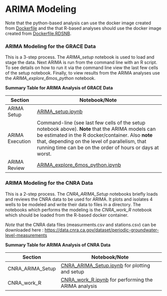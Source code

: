 


# ARIMA Modeling

Note that the python-based analysis can use the docker image created from [Dockerfile](Dockerfile) and the that R-based analyses should use the docker image created from [Dockerfile.RDSNB](Dockerfile.RDSNB).

### ARIMA Modeling for the GRACE Data

This is a 3-step process.  The *ARIMA_setup* notebook is used to load and stage the data.  Next ARIMA is run from the command line with an R script.  To see details on how to run it via the command line view the last few cells of the setup notebook.  Finally, to view results from the ARIMA analyses use  the *ARIMA_explore_6mos_python* notebook.

**Summary Table for ARIMA Analysis of GRACE Data**

| Section      | Notebook/Note |
| ----------- | ----------- |
| ARIMA Setup      | [ARIMA_setup.ipynb](ARIMA_setup.ipynb)       |
| ARIMA Execution   | Command-line (see last few cells of the setup notebook above).  **Note** that the ARIMA models can be estimated in the R docker/container.  Also **note** that, depending on the level of parallelism, that running time can be on the order of hours or days at worst.      |
| ARIMA Review   | [ARIMA_explore_6mos_python.ipynb](ARIMA_explore_6mos_python.ipynb)        |


### ARIMA Modeling for the CNRA Data

This is a 2-step process.  The  *CNRA_ARIMA_Setup* notebooks briefly loads and reviews the CNRA data to be used for ARIMA.  It plots and isolates 4 wells to be modeled and write their data to files in a directory.  The notebooks which performs the modeling is the *CNRA_work_R* notebook which should be loaded from the R-based docker container.  

*Note* that the CNRA data files (measurments.csv and stations.csv) can be downloaded here : https://data.cnra.ca.gov/dataset/periodic-groundwater-level-measurements

**Summary Table for ARIMA Analysis of CNRA Data**

| Section      | Notebook/Note |
| ----------- | ----------- |
| CNRA_ARIMA_Setup      | [CNRA_ARIMA_Setup.ipynb](CNRA_ARIMA_Setup.ipynb) for plotting and setup      |
| CNRA_work_R | [CNRA_work_R.ipynb](CNRA_work_R.ipynb) for performing the ARIMA analysis |











